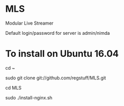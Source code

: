 # MLS
Modular Live Streamer

Default login/password for server is admin/nimda

# To install on Ubuntu 16.04
cd ~

sudo git clone git://github.com/regstuff/MLS.git

cd MLS

sudo ./install-nginx.sh
